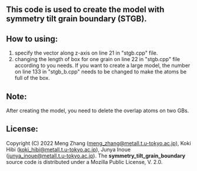 ## This code is used to create the model with symmetry tilt grain boundary (STGB).

## How to using:
1) specify the vector along z-axis on line 21 in "stgb.cpp" file.
2) changing the length of box for one grain on line 22 in "stgb.cpp" file according to you needs. If you want to create a large model, the number on line 133 in "stgb_b.cpp" needs to be changed to make the atoms be full of the box.

## Note:
After creating the model, you need to delete the overlap atoms on two GBs.

## License:
Copyright (C) 2022 Meng Zhang (meng_zhang@metall.t.u-tokyo.ac.jp), Koki Hibi (koki_hibi@metall.t.u-tokyo.ac.jp), Junya Inoue (junya_inoue@metall.t.u-tokyo.ac.jp). The __symmetry_tilt_grain_boundary__ source code is distributed under a Mozilla Public License, V. 2.0.
